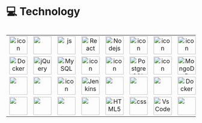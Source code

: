 # 💻 Technology

<div style="display: flex; align-items: flex-start; align: center">
  <table align="center">
    <tr>
      <td align="center" width="96">
        <img src="https://techstack-generator.vercel.app/python-icon.svg" alt="icon" width="48" height="48" />
      </td>
      <td align="center" width="96">
        <img src="https://skillicons.dev/icons?i=django" width="48" height="48" />
      </td>
      <td align="center" width="96">
        <img src="https://skillicons.dev/icons?i=js" width="48" height="48" alt="js" />
      </td>
      <td align="center" width="96">
        <img src="https://skillicons.dev/icons?i=react" width="48" height="48" alt="React" />
      </td>
      <td align="center" width="96">
        <img src="https://skillicons.dev/icons?i=nodejs" width="48" height="48" alt="Nodejs" />
      </td>
      <td align="center" width="96">
        <img src="https://skillicons.dev/icons?i=java" alt="icon" width="48" height="48" />
      </td>
      <td align="center" width="96">
        <img src="https://skillicons.dev/icons?i=aws" alt="icon" width="48" height="48" />
      </td>
      <td align="center" width="96">
        <img src="https://skillicons.dev/icons?i=azure" alt="icon" width="48" height="48" />
      </td>
      <td align="center" width="96">
        <img src="https://skillicons.dev/icons?i=heroku" width="48" height="48" />
      </td>
    </tr>
    <tr>
      <td align="center" width="96">
        <img src="https://skillicons.dev/icons?i=git" width="48" height="48" alt="Docker" />
      </td>
      <td align="center" width="96">
        <img src="https://skillicons.dev/icons?i=spring" width="48" height="48" alt="jQuery" />
      </td>
      <td align="center" width="96">
        <img src="https://skillicons.dev/icons?i=graphql" width="48" height="48" alt="MySQL" />
      </td>
      <td align="center" width="96">
        <img src="https://techstack-generator.vercel.app/restapi-icon.svg" alt="icon" width="48" height="48" />
      </td>
      <td align="center" width="96">
        <img src="https://skillicons.dev/icons?i=kafka" alt="icon" width="48" height="48" />
      </td>
      <td align="center" width="96">
        <img src="https://skillicons.dev/icons?i=postgres" width="48" height="48" alt="PostgreSQL" />
      </td>
      <td align="center" width="96">
        <img src="https://techstack-generator.vercel.app/mysql-icon.svg" alt="icon" width="48" height="48" />
      </td>
      <td align="center" width="96">
        <img src="https://skillicons.dev/icons?i=mongodb" width="48" height="48" alt="MongoDB" />
      </td>
      <td align="center"  width="96">
        <img src="https://skillicons.dev/icons?i=redis" width="48" height="48" />
      </td>
    </tr>
    <tr>
      <td align="center"  width="96">
        <img src="https://skillicons.dev/icons?i=c" width="48" height="48" />
      </td>
      <td align="center"  width="96">
        <img src="https://skillicons.dev/icons?i=cpp" width="48" height="48" />
      </td>
      <td align="center" width="96">
        <img src="https://techstack-generator.vercel.app/csharp-icon.svg" alt="icon" width="48" height="48" />
      </td>
      <td align="center" width="96">
        <img src="https://skillicons.dev/icons?i=jenkins" width="48" height="48" alt="Jenkins" />
      </td>
       <td align="center"  width="96">
        <img src="https://skillicons.dev/icons?i=terraform" width="48" height="48" />
      </td>
      <td align="center" width="96">
        <img src="https://skillicons.dev/icons?i=ansible" width="48" height="48"  />
      </td>
      <td align="center" width="96">
        <img src="https://skillicons.dev/icons?i=kubernetes" width="48" height="48" />
      </td>
      <td align="center" width="96">
        <img src="https://skillicons.dev/icons?i=docker" width="48" height="48" alt="Docker" />
      </td>
      <td align="center"  width="96">
        <img src="https://skillicons.dev/icons?i=linux" width="48" height="48" alt="bootstrap" />
      </td>
    </tr>
    <tr>
      <td align="center" width="96">
        <img src="https://skillicons.dev/icons?i=ruby" width="48" height="48" />
      </td>
      <td align="center"  width="96">
        <img src="https://skillicons.dev/icons?i=scala" width="48" height="48" />
      </td>
      <td align="center" width="96">
        <img src="https://skillicons.dev/icons?i=tensorflow" width="48" height="48"  />
      </td>
      <td align="center" width="96">
        <img src="https://skillicons.dev/icons?i=elasticsearch" width="48" height="48"/>
      </td>
      <td align="center"  width="96">
        <img src="https://skillicons.dev/icons?i=html" width="48" height="48" alt="HTML5" />
      </td>
      <td align="center" width="96">
        <img src="https://skillicons.dev/icons?i=css" width="48" height="48" alt="css" />
      </td>
      <td align="center" width="96">
        <img src="https://skillicons.dev/icons?i=vscode" width="48" height="48" alt="VsCode" />
      </td>
      <td align="center"  width="96">
        <img src="https://skillicons.dev/icons?i=figma" width="48" height="48" />
      </td>
      <td align="center" width="96">
        <img src="https://skillicons.dev/icons?i=wordpress" width="48" height="48" alt="WordPress" />
      </td>
    </tr>
  </table>
</div>
